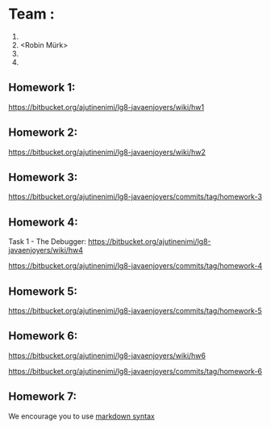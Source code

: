 # Team <JavaEnyojers>:
1. <Marko Peedosk>
2. <Robin Mürk>
3. <Rasmus Mirma>
3. <Oliver Pikani>

## Homework 1:
https://bitbucket.org/ajutinenimi/lg8-javaenjoyers/wiki/hw1

## Homework 2:
https://bitbucket.org/ajutinenimi/lg8-javaenjoyers/wiki/hw2

## Homework 3:
https://bitbucket.org/ajutinenimi/lg8-javaenjoyers/commits/tag/homework-3

## Homework 4:
Task 1 - The Debugger: https://bitbucket.org/ajutinenimi/lg8-javaenjoyers/wiki/hw4

https://bitbucket.org/ajutinenimi/lg8-javaenjoyers/commits/tag/homework-4

## Homework 5:
https://bitbucket.org/ajutinenimi/lg8-javaenjoyers/commits/tag/homework-5

## Homework 6:
https://bitbucket.org/ajutinenimi/lg8-javaenjoyers/wiki/hw6

https://bitbucket.org/ajutinenimi/lg8-javaenjoyers/commits/tag/homework-6

## Homework 7:
<Links to the solution>

We encourage you to use [markdown syntax](https://confluence.atlassian.com/bitbucketserver/markdown-syntax-guide-776639995.html)